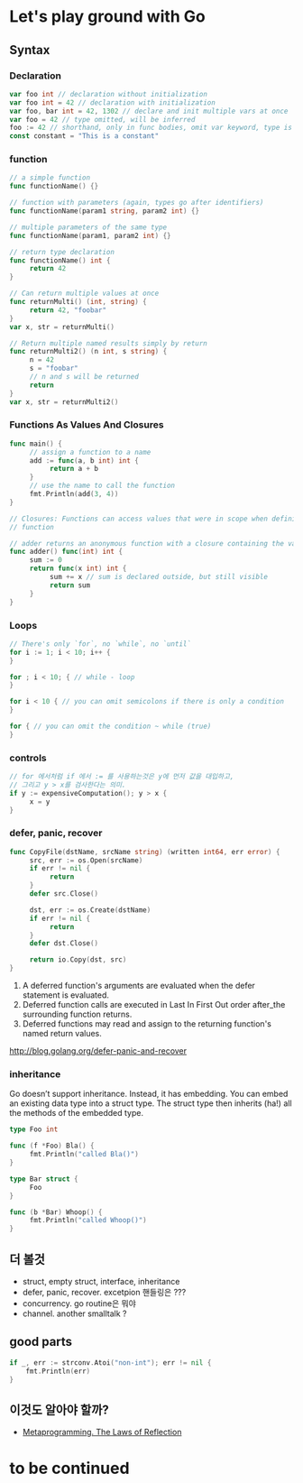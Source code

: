 # Let's play ground with Go

## Syntax

### Declaration

```go
var foo int // declaration without initialization
var foo int = 42 // declaration with initialization
var foo, bar int = 42, 1302 // declare and init multiple vars at once
var foo = 42 // type omitted, will be inferred
foo := 42 // shorthand, only in func bodies, omit var keyword, type is always implicit
const constant = "This is a constant"
```


### function

```go
// a simple function
func functionName() {}

// function with parameters (again, types go after identifiers)
func functionName(param1 string, param2 int) {}

// multiple parameters of the same type
func functionName(param1, param2 int) {}

// return type declaration
func functionName() int {
     return 42
}

// Can return multiple values at once
func returnMulti() (int, string) {
     return 42, "foobar"
}
var x, str = returnMulti()

// Return multiple named results simply by return
func returnMulti2() (n int, s string) {
     n = 42
     s = "foobar"
     // n and s will be returned
     return
}
var x, str = returnMulti2()
```


### Functions As Values And Closures

```go
func main() {
     // assign a function to a name
     add := func(a, b int) int {
          return a + b
     }
     // use the name to call the function
     fmt.Println(add(3, 4))
}

// Closures: Functions can access values that were in scope when defining the
// function

// adder returns an anonymous function with a closure containing the variable sum
func adder() func(int) int {
     sum := 0
     return func(x int) int {
          sum += x // sum is declared outside, but still visible
          return sum
     }
}
```

### Loops

```go
// There's only `for`, no `while`, no `until`
for i := 1; i < 10; i++ {
}

for ; i < 10; { // while - loop
}

for i < 10 { // you can omit semicolons if there is only a condition
}

for { // you can omit the condition ~ while (true)
}
```

### controls

```go
// for 에서처럼 if 에서 := 를 사용하는것은 y에 먼저 값을 대입하고,
// 그리고 y > x를 검사한다는 의미.
if y := expensiveComputation(); y > x {
     x = y
}
```


### defer, panic, recover

```go
func CopyFile(dstName, srcName string) (written int64, err error) {
     src, err := os.Open(srcName)
     if err != nil {
          return
     }
     defer src.Close()

     dst, err := os.Create(dstName)
     if err != nil {
          return
     }
     defer dst.Close()

     return io.Copy(dst, src)
}
```

1. A deferred function's arguments are evaluated when the defer statement is evaluated.
2. Deferred function calls are executed in Last In First Out order after_the surrounding function returns.
3. Deferred functions may read and assign to the returning function's named return values.

http://blog.golang.org/defer-panic-and-recover


### inheritance

Go doesn’t support inheritance. Instead, it has embedding.
You can embed an existing data type into a struct type. The struct type then inherits (ha!) all the methods of the embedded type.

```go
type Foo int

func (f *Foo) Bla() {
     fmt.Println("called Bla()")
}

type Bar struct {
     Foo
}

func (b *Bar) Whoop() {
     fmt.Println("called Whoop()")
}
```


## 더 볼것

- struct, empty struct, interface, inheritance
- defer, panic, recover. excetpion 핸들링은 ???
- concurrency. go routine은 뭐야
- channel. another smalltalk ?

## good parts

```go
if _, err := strconv.Atoi("non-int"); err != nil {
    fmt.Println(err)
}
```

## 이것도 알아야 할까?

- [Metaprogramming. The Laws of Reflection](http://blog.golang.org/laws-of-reflection)

# to be continued
